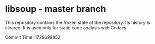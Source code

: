 # libsoup - master branch

This repository contains the frozen state of the repository.
Its history is cleared. It is used only for static code
analysis with Codacy.

Commit Time: 1728699852